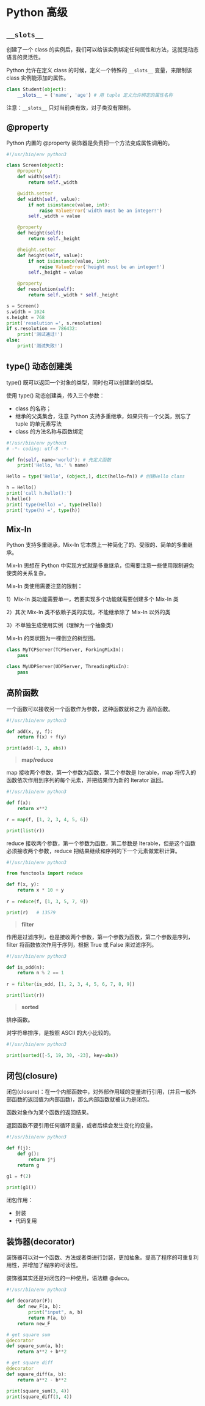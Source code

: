 # Python 高级

## `__slots__`

创建了一个 class 的实例后，我们可以给该实例绑定任何属性和方法，这就是动态语言的灵活性。

Python 允许在定义 class 的时候，定义一个特殊的 `__slots__` 变量，来限制该 class 实例能添加的属性。

```python
class Student(object):
    __slots__ = ('name', 'age') # 用 tuple 定义允许绑定的属性名称
```

注意：`__slots__` 只对当前类有效，对子类没有限制。

## @property

Python 内置的 @property 装饰器是负责把一个方法变成属性调用的。

```python
#!/usr/bin/env python3

class Screen(object):
    @property
    def width(self):
    	return self._width

    @width.setter
    def width(self, value):
    	if not isinstance(value, int):
            raise ValueError('width must be an integer!')
    	self._width = value

    @property
    def height(self):
    	return self._height

    @height.setter
    def height(self, value):
    	if not isinstance(value, int):
            raise ValueError('height must be an integer!')
    	self._height = value

    @property
    def resolution(self):
    	return self._width * self._height

s = Screen()
s.width = 1024
s.height = 768
print('resolution =', s.resolution)
if s.resolution == 786432:
    print('测试通过!')
else:
    print('测试失败!')
```

## type() 动态创建类

type() 既可以返回一个对象的类型，同时也可以创建新的类型。

使用 type() 动态创建类，传入三个参数：

* class 的名称；
* 继承的父类集合，注意 Python 支持多重继承，如果只有一个父类，别忘了 tuple 的单元素写法
* class 的方法名称与函数绑定

```python
#!/usr/bin/env python3
# -*- coding: utf-8 -*-

def fn(self, name='world'): # 先定义函数
    print('Hello, %s.' % name)

Hello = type('Hello', (object,), dict(hello=fn)) # 创建Hello class

h = Hello()
print('call h.hello():')
h.hello()
print('type(Hello) =', type(Hello))
print('type(h) =', type(h))
```

## Mix-In

Python 支持多重继承，Mix-In 它本质上一种简化了的、受限的、简单的多重继承。

Mix-In 思想在 Python 中实现方式就是多重继承，但需要注意一些使用限制避免使类的关系复杂。

Mix-In 类使用需要注意的限制：

1）Mix-In 类功能需要单一，若要实现多个功能就需要创建多个 Mix-In 类

2）其次 Mix-In 类不依赖子类的实现，不能继承除了 Mix-In 以外的类

3）不单独生成使用实例（理解为一个抽象类）

Mix-In 的类状图为一棵倒立的树型图。

```python
class MyTCPServer(TCPServer, ForkingMixIn):
    pass

class MyUDPServer(UDPServer, ThreadingMixIn):
    pass
```

## 高阶函数

一个函数可以接收另一个函数作为参数，这种函数就称之为 高阶函数。

```python
#!/usr/bin/env python3

def add(x, y, f):
    return f(x) + f(y)

print(add(-1, 3, abs))
```

> **map/reduce**

map 接收两个参数，第一个参数为函数，第二个参数是 Iterable，map 将传入的函数依次作用到序列的每个元素，并把结果作为新的 Iterator 返回。

```python
#!/usr/bin/env python3

def f(x):
    return x**2

r = map(f, [1, 2, 3, 4, 5, 6])

print(list(r))
```

reduce 接收两个参数，第一个参数为函数，第二参数是 Iterable，但是这个函数必须接收两个参数，reduce 把结果继续和序列的下一个元素做累积计算。

```python
#!/usr/bin/env python3

from functools import reduce

def f(x, y):
    return x * 10 + y
    
r = reduce(f, [1, 3, 5, 7, 9]) 

print(r)   # 13579
```

> **filter**

作用是过滤序列，也是接收两个参数，第一个参数为函数，第二个参数是序列，filter 将函数依次作用于序列，根据 True 或 False 来过滤序列。

```python
#!/usr/bin/env python3

def is_odd(n):
    return n % 2 == 1
    
r = filter(is_odd, [1, 2, 3, 4, 5, 6, 7, 8, 9]) 

print(list(r)) 
```

> **sorted**

排序函数。

对字符串排序，是按照 ASCII 的大小比较的。

```python
#!/usr/bin/env python3

print(sorted([-5, 19, 30, -23], key=abs))
```

## 闭包(closure)

闭包(closure)：在一个内部函数中，对外部作用域的变量进行引用，(并且一般外部函数的返回值为内部函数)，那么内部函数就被认为是闭包。

函数对象作为某个函数的返回结果。

返回函数不要引用任何循环变量，或者后续会发生变化的变量。

```python
#!/usr/bin/env python3

def f(j):
    def g():
        return j*j 
    return g

g1 = f(2)

print(g1())
```

闭包作用：

* 封装
* 代码复用

## 装饰器(decorator)

装饰器可以对一个函数、方法或者类进行封装，更加抽象。提高了程序的可重复利用性，并增加了程序的可读性。

装饰器其实还是对闭包的一种使用，语法糖 @deco。

```python
#!/usr/bin/env python3

def decorator(F):
    def new_F(a, b):
        print("input", a, b)
        return F(a, b)
    return new_F

# get square sum
@decorator
def square_sum(a, b):
    return a**2 + b**2

# get square diff
@decorator
def square_diff(a, b):
    return a**2 - b**2

print(square_sum(3, 4))
print(square_diff(3, 4))
```
